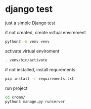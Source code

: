 # django test

just a simple Django test

if not created, create virtual envirement

```bash
python3 -m venv venv
```

activate virtual enviroment

```bash
. venv/bin/activate
```

if not installed, install requrements

```bash
pip install -r requirements.txt
```

run project

```bash
cd cromm/
python3 manage.py runserver
```

